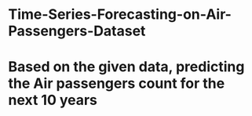 # Time-Series-Forecasting-on-Air-Passengers-Dataset

# Based on the given data, predicting the Air passengers count for the next 10 years
